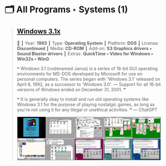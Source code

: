 # 🗂️ All Programs ‣ Systems (1)

> ## [Windows 3.1x](Windows%203.1x/README.md)
>
> 📌 ┃ Year: **1993** ┃ Type: **Operating System** ┃ Platform: **DOS** ┃ License: **Discontinued** ┃ Media: **CD-ROM** ┃ Add-on: **S3 Graphics drivers • Sound Blaster drivers** ┃ Extras: **QuickTime • Video for Windows • Win32s • WinG** 
>
> ❝ Windows 3.1 (codenamed Janus) is a series of 16-bit GUI operating environments for MS-DOS developed by Microsoft for use on personal computers. The series began with 'Windows 3.1' released on April 6, 1992, as a successor to 'Windows 3.0'. — Support for all 16-bit versions of Windows ended on December 31, 2001. ❞
>
> ❝ It is generally okay to install and run old operating systems like Windows 3.1 for the purpose of playing nostalgic games, as long as you're not using it for any illegal or unethical activities. ❞ — *ChatGPT*
>
>
> ![](Windows%203.1x/Montage.png "Windows 3.1x")
>

&nbsp;

